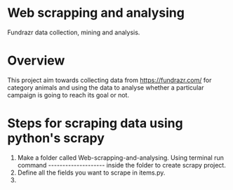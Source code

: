 # Web scrapping and analysing
Fundrazr data collection, mining and analysis.

# Overview
This project aim towards collecting data from https://fundrazr.com/ for category animals and using the data to analyse whether a particular campaign is going to reach its goal or not.

# Steps for scraping data using python's scrapy
1. Make a folder called Web-scrapping-and-analysing. Using terminal run command -------------------- inside the folder to create scrapy project.
2. Define all the fields you want to scrape in items.py.
3.
